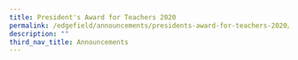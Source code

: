 ```yaml
---
title: President's Award for Teachers 2020
permalink: /edgefield/announcements/presidents-award-for-teachers-2020/
description: ""
third_nav_title: Announcements
---
```


